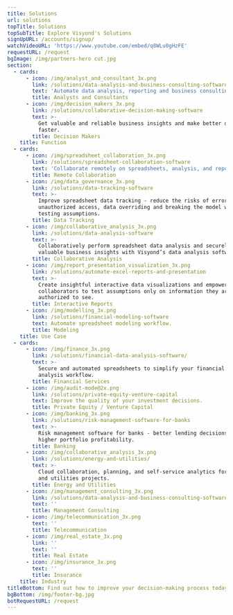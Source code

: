 ```yaml
---
title: Solutions
url: solutions
topTitle: Solutions
topSubTitle: Explore Visyond's Solutions
signUpURL: /accounts/signup/
watchVideoURL: 'https://www.youtube.com/embed/q8WLu0gHzFE'
requestURL: /request
bgImage: /img/partners-hero cut.jpg
section:
  - cards:
      - icon: /img/analyst_and_consultant_3x.png
        link: /solutions/data-analysis-and-business-consulting-software
        text: 'Automate data analysis, reporting and business consulting workflow.'
        title: Analysts and Consultants
      - icon: /img/decision_makers_3x.png
        link: /solutions/collaborative-decision-making-software
        text: >-
          Get valuable and reliable business insights and make better decisions,
          faster.
        title: Decision Makers
    title: Function
  - cards:
      - icon: /img/spreadsheet_collaboration_3x.png
        link: /solutions/spreadsheet-collaboration-software
        text: 'Collaborate remotely on spreadsheets, analysis, and reports.'
        title: Remote Collaboration
      - icon: /img/data_governance_3x.png
        link: /solutions/data-tracking-software
        text: >-
          Improve spreadsheet data tracking - reduce the risks of errors,
          unauthorized access, data overriding and breaking the model while
          testing assumptions.
        title: Data Tracking
      - icon: /img/collaborative_analysis_3x.png
        link: /solutions/data-analysis-software
        text: >-
          Collaboratively perform spreadsheet data analysis and securely share
          valuable business insights with Visyond’s data analysis software.
        title: Collaborative Analysis
      - icon: /img/report_presentation_visualization_3x.png
        link: /solutions/automate-excel-reports-and-presentation
        text: >-
          Create insightful interactive data visualizations and empower
          collaborators to test assumptions only on information they are
          authorized to see.
        title: Interactive Reports
      - icon: /img/modelling_3x.png
        link: /solutions/financial-modeling-software
        text: Automate spreadsheet modeling workflow.
        title: Modeling
    title: Use Case
  - cards:
      - icon: /img/finance_3x.png
        link: /solutions/financial-data-analysis-software/
        text: >-
          Secure and automated spreadsheets to simplify your financial data
          analysis workflow.
        title: Financial Services
      - icon: /img/audit-mode@2x.png
        link: /solutions/private-equity-venture-capital
        text: Improve the quality of your investment decisions.
        title: Private Equity / Venture Capital
      - icon: /img/banking_3x.png
        link: /solutions/risk-management-software-for-banks
        text: >-
          Risk management software for banks - better lending decisions and
          higher portfolio profitability.
        title: Banking
      - icon: /img/collaborative_analysis_3x.png
        link: /solutions/energy-and-utilities/
        text: >-
          Cloud collaboration, planning, and self-service analytics for energy
          and utilities projects.
        title: Energy and Utilities
      - icon: /img/management_consulting_3x.png
        link: /solutions/data-analysis-and-business-consulting-software
        text: ''
        title: Management Consulting
      - icon: /img/telecommunication_3x.png
        text: ''
        title: Telecommunication
      - icon: /img/real_estate_3x.png
        link: ''
        text: ''
        title: Real Estate
      - icon: /img/insurance_3x.png
        text: ''
        title: Insurance
    title: Industry
titleBottom: Find out how to improve your decision-making process today
bgBottom: /img/footer-bg.jpg
botRequestURL: /request
---
```


